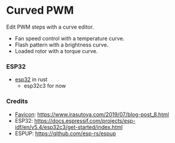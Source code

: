 # Curved PWM

Edit PWM steps with a curve editor.

- Fan speed control with a temperature curve.
- Flash pattern with a brightness curve.
- Loaded rotor with a torque curve.

### ESP32

- [esp32](esp32/README.md) in rust
    - esp32c3 for now

### Credits

- [Favicon](esp32/src/fan.png): https://www.irasutoya.com/2019/07/blog-post_8.html
- ESP32: https://docs.espressif.com/projects/esp-idf/en/v5.4/esp32c3/get-started/index.html
- ESPUP: https://github.com/esp-rs/espup
